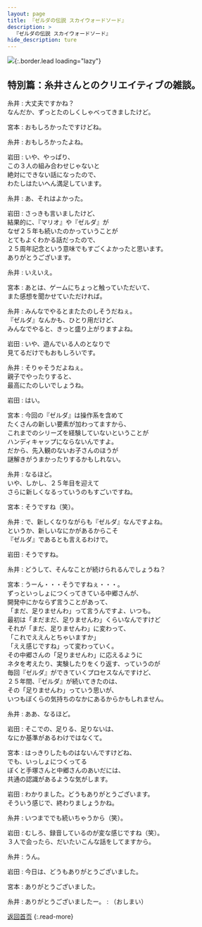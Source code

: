 ```yaml
---
layout: page
title: 『ゼルダの伝説 スカイウォードソード』
description: >
  『ゼルダの伝説 スカイウォードソード』
hide_description: ture
---
```


![](/others/interviews/jp/wii/souj/sp/img/mainvisual26.jpg){:.border.lead loading="lazy"}

## 特別篇：糸井さんとのクリエイティブの雑談。

糸井
: 大丈夫ですかね？<br>なんだか、ずっとたのしくしゃべってきましたけど。

宮本
: おもしろかったですけどね。

糸井
: おもしろかったよね。

岩田
: いや、やっぱり、<br>この３人の組み合わせじゃないと<br>絶対にできない話になったので、<br>わたしはたいへん満足しています。

糸井
: あ、それはよかった。

岩田
: さっきも言いましたけど、<br>結果的に、『マリオ』や『ゼルダ』が<br>なぜ２５年も続いたのかっていうことが<br>とてもよくわかる話だったので、<br>２５周年記念という意味でもすごくよかったと思います。<br>ありがとうございます。

糸井
: いえいえ。

宮本
: あとは、ゲームにちょっと触っていただいて、<br>また感想を聞かせていただければ。

糸井
: みんなでやるとまたたのしそうだねぇ。<br>『ゼルダ』なんかも、ひとり用だけど、<br>みんなでやると、きっと盛り上がりますよね。

岩田
: いや、遊んでいる人のとなりで<br>見てるだけでもおもしろいです。

糸井
: そりゃそうだよねぇ。<br>親子でやったりすると、<br>最高にたのしいでしょうね。

岩田
: はい。

宮本
: 今回の『ゼルダ』は操作系を含めて<br>たくさんの新しい要素が加わってますから、<br>これまでのシリーズを経験していないということが<br>ハンディキャップにならないんですよ。<br>だから、先入観のないお子さんのほうが<br>謎解きがうまかったりするかもしれない。

糸井
: なるほど。<br>いや、しかし、２５年目を迎えて<br>さらに新しくなるっていうのもすごいですね。

宮本
: そうですね（笑）。

糸井
: で、新しくなりながらも『ゼルダ』なんですよね。<br>というか、新しいなにかがあるからこそ<br>『ゼルダ』であるとも言えるわけで。

岩田
: そうですね。

糸井
: どうして、そんなことが続けられるんでしょうね？

宮本
: うーん・・・そうですねぇ・・・。<br>ずっといっしょにつくってきている中郷さんが、<br>開発中にかならず言うことがあって、<br>「まだ、足りませんわ」って言うんですよ、いつも。<br>最初は「まだまだ、足りませんわ」くらいなんですけど<br>それが「まだ、足りませんわ」に変わって、<br>「これでええんとちゃいますか」<br>「ええ感じですね」って変わっていく。<br>その中郷さんの「足りませんわ」に応えるように<br>ネタを考えたり、実験したりをくり返す、っていうのが<br>毎回『ゼルダ』ができていくプロセスなんですけど、<br>２５年間、『ゼルダ』が続いてきたのは、<br>その「足りませんわ」っていう思いが、<br>いつもぼくらの気持ちのなかにあるからかもしれません。

糸井
: ああ、なるほど。

岩田
: そこでの、足りる、足りないは、<br>なにか基準があるわけではなくて。

宮本
: はっきりしたものはないんですけどね、<br>でも、いっしょにつくってる<br>ぼくと手塚さんと中郷さんのあいだには、<br>共通の認識があるような気がします。

岩田
: わかりました。どうもありがとうございます。<br>そういう感じで、終わりましょうかね。

糸井
: いつまででも続いちゃうから（笑）。

岩田
: むしろ、録音しているのが変な感じですね（笑）。<br>３人で会ったら、だいたいこんな話をしてますから。

糸井
: うん。

岩田
: 今日は、どうもありがとうございました。

宮本
: ありがとうございました。

糸井
: ありがとうございましたー。
: （おしまい）

[返回首页](../../../../../)
{:.read-more}

